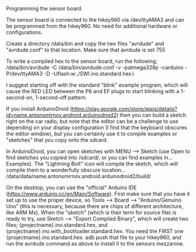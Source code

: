 Programming the sensor board.

The sensor board is connected to the hikey960 via /dev/ttyAMA3 and can be programmed from the hikey960. No need for additional hardware or configurations.

Create a directory /data/bin and copy the two files "avrdude" and "avrdude.conf" to that location.
Make sure that avrdude is set 755

To write a compiled hex to the sensor board, run the following;
/data/bin/avrdude -C /data/bin/avrdude.conf -v -patmega328p -carduino -P/dev/ttyAMA3 -D -Uflash:w:./SWI.ino.standard.hex:i


I suggest starting off with the standard "blink" example program, which will cause the RED LED between the P6 and EF plugs to start blinking with a 1-second-on, 1-second-off pattern.

If you install ArduinoDroid (https://play.google.com/store/apps/details?id=name.antonsmirnov.android.arduinodroid2) then you can build a sketch right on the car radio, but note that the editor can be a challenge to use depending on your display configuration (I find that the keyboard obscures the editor window), but you can certainly use it to compile examples or "sketches" that you copy onto the sdcard.

In ArduinoDroid, you can open sketches with MENU --> Sketch (use Open to find sketches you copied into /sdcard/, or you can find examples in... Examples). The "Lightning Bolt" icon will compile the sketch, which will compile them to a wonderfully obscure location... /data/data/name.antonsmirnov.android.arduinodroid2/build/

On the desktop, you can use the "official" Arduino IDE (https://www.arduino.cc/en/Main/Software). First make sure that you have it set up to use the proper device, so Tools --> Board --> "Arduino/Genuino Uno" (this is necessary, because there are chips of different architecture, like ARM Mx). When the "sketch" (which is their term for source file) is ready to try, use Sketch --> "Export Compiled Binary", which will create two files; {projectname}.ino.standard.hex, and {projectname}.ino.with_bootloader.standard.hex. You need the FIRST one {projectname}.ino.standard.hex. adb push that file to your hikey960, and run the avrdude command as above to install it to the sensors mezzanine.

